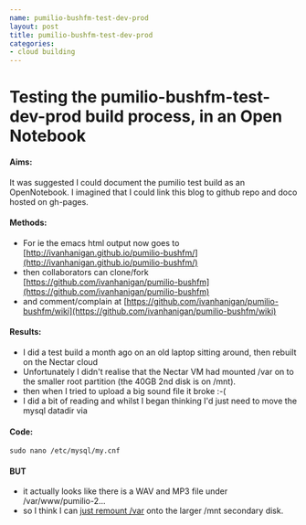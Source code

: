 ```yaml
---
name: pumilio-bushfm-test-dev-prod
layout: post
title: pumilio-bushfm-test-dev-prod
categories:
- cloud building
---
```


# Testing the pumilio-bushfm-test-dev-prod build process, in an Open Notebook
#### Aims: 
It was suggested I could document the pumilio test build as an OpenNotebook.
I imagined that I could link this blog to github repo and doco hosted on gh-pages.

#### Methods: 
- For ie the emacs html output now goes to [http://ivanhanigan.github.io/pumilio-bushfm/](http://ivanhanigan.github.io/pumilio-bushfm/)
- then collaborators can clone/fork [https://github.com/ivanhanigan/pumilio-bushfm](https://github.com/ivanhanigan/pumilio-bushfm)
- and comment/complain at [https://github.com/ivanhanigan/pumilio-bushfm/wiki](https://github.com/ivanhanigan/pumilio-bushfm/wiki)

#### Results: 
- I did a test build a month ago on an old laptop sitting around, then rebuilt on the Nectar cloud
- Unfortunately I didn't realise that the Nectar VM had mounted /var on to the smaller root partition (the 40GB 2nd disk is on /mnt).
- then when I tried to upload a big sound file it broke :-(
- I did a bit of reading and whilst I began thinking I'd just need to move the mysql datadir via 

#### Code:
    sudo nano /etc/mysql/my.cnf

<p></p>

#### BUT
- it actually looks like there is a WAV and MP3 file under /var/www/pumilio-2...
- so I think I can [just remount /var](http://askubuntu.com/questions/39536/how-can-i-store-var-on-a-separate-partition) onto the larger /mnt secondary disk.
